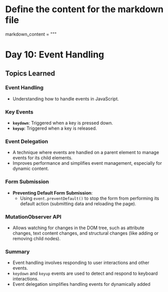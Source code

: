 # Define the content for the markdown file
markdown_content = """
# Day 10: Event Handling

## Topics Learned

### Event Handling
- Understanding how to handle events in JavaScript.

### Key Events
- **`keydown`**: Triggered when a key is pressed down.
- **`keyup`**: Triggered when a key is released.

### Event Delegation
- A technique where events are handled on a parent element to manage events for its child elements.
- Improves performance and simplifies event management, especially for dynamic content.

### Form Submission
- **Preventing Default Form Submission**:
  - Using `event.preventDefault()` to stop the form from performing its default action (submitting data and reloading the page).

### MutationObserver API
- Allows watching for changes in the DOM tree, such as attribute changes, text content changes, and structural changes (like adding or removing child nodes).

### Summary
- Event handling involves responding to user interactions and other events.
- `keydown` and `keyup` events are used to detect and respond to keyboard interactions.
- Event delegation simplifies handling events for dynamically added
